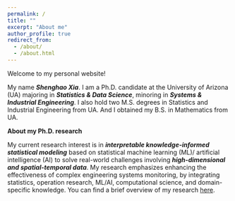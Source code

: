 ```yaml
---
permalink: /
title: ""
excerpt: "About me"
author_profile: true
redirect_from: 
  - /about/
  - /about.html
---
```


Welcome to my personal website!

My name ***Shenghao Xia***. I am a Ph.D. candidate at the University of Arizona (UA) majoring in ***Statistics & Data Science***, minoring in ***Systems & Industrial Engineering***. I also hold two M.S. degrees in Statistics and Industrial Engineering from UA. And I obtained my B.S. in Mathematics from UA.

**About my Ph.D. research**

My current research interest is in ***interpretable knowledge-informed statistical modeling*** based on statistical machine learning (ML)/ artificial intelligence (AI) to solve real-world challenges involving ***high-dimensional and spatial-temporal data***. My research emphasizes enhancing the effectiveness of complex engineering systems monitoring, by integrating statistics, operation research, ML/AI, computational science, and domain-specific knowledge. You can find a brief overview of my research [here](https://scholar.google.com/citations?user=ZTecp4MAAAAJ&hl=en&oi=ao).
